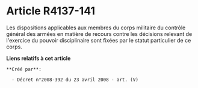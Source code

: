 # Article R4137-141

Les dispositions applicables aux membres du corps militaire du contrôle général des armées en matière de recours contre les
décisions relevant de l'exercice du pouvoir disciplinaire sont fixées par le statut particulier de ce corps.

**Liens relatifs à cet article**

	**Créé par**:

	  - Décret n°2008-392 du 23 avril 2008 - art. (V)
